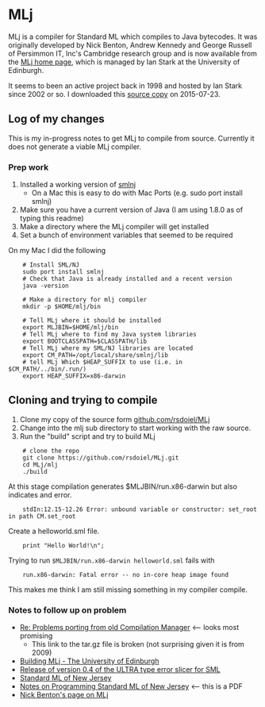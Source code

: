 
# MLj

MLj is a compiler for Standard ML which compiles to Java bytecodes. It was
originally developed by Nick Benton, Andrew Kennedy and George Russell of
Persimmon IT, Inc's Cambridge research group and is now available from the
[MLj home page](http://www.dcs.ed.ac.uk/home/mlj/index.html), which is managed
by Ian Stark at the University of Edinburgh.  

It seems to been an active project back in 1998 and hosted by Ian Stark since
2002 or so. I downloaded this [source copy](http://www.dcs.ed.ac.uk/home/mlj/dist/index.html)
on 2015-07-23.  

## Log of my changes

This is my in-progress notes to get MLj to compile from source. Currently it
does not generate a viable MLj compiler.


### Prep work

1. Installed a working version of [smlnj](http://www.smlnj.org/)
    + On a Mac this is easy to do with Mac Ports (e.g. sudo port install smlnj)
2. Make sure you have a current version of Java (I am using 1.8.0 as of typing this readme)
3. Make a directory where the MLj compiler will get installed
4. Set a bunch of environment variables that seemed to be required

On my Mac I did the following

```
    # Install SML/NJ
    sudo port install smlnj
    # Check that Java is already installed and a recent version
    java -version

    # Make a directory for mlj compiler
    mkdir -p $HOME/mlj/bin

    # Tell MLj where it should be installed
    export MLJBIN=$HOME/mlj/bin
    # Tell MLj where to find my Java system libraries
    export BOOTCLASSPATH=$CLASSPATH/lib
    # Tell MLj where my SML/NJ libraries are located
    export CM_PATH=/opt/local/share/smlnj/lib
    # tell MLj Which $HEAP_SUFFIX to use (i.e. in $CM_PATH/../bin/.run/)
    export HEAP_SUFFIX=x86-darwin
```

## Cloning and trying to compile

1. Clone my copy of the source form [github.com/rsdoiel/MLj](https://github.com/rsdoiel/MLj)
2. Change into the mlj sub directory to start working with the raw source.
3. Run the "build" script and try to build MLj

```
    # clone the repo
    git clone https://github.com/rsdoiel/MLj.git
    cd MLj/mlj
    ./build
```

At this stage compilation generates $MLJBIN/run.x86-darwin but also indicates
and error.

```
    stdIn:12.15-12.26 Error: unbound variable or constructor: set_root in path CM.set_root
```

Create a helloworld.sml file.

```
    print "Hello World!\n";
```

Trying to run `$MLJBIN/run.x86-darwin helloworld.sml` fails with

```
    run.x86-darwin: Fatal error -- no in-core heap image found
```

This makes me think I am still missing something in my compiler compile.

### Notes to follow up on problem

+ [Re: Problems porting from old Compilation Manager](http://comments.gmane.org/gmane.comp.lang.sml.smlnj/657) <-- looks most promising
    + This link to the tar.gz file is broken (not surprising given it is from 2009)
+ [Building MLj - The University of Edinburgh](http://www.dcs.ed.ac.uk/home/mlj/mailarc/msg00002.html)
+ [Release of version 0.4 of the ULTRA type error slicer for SML](http://blog.gmane.org/gmane.comp.lang.sml.smlnj/month=20091101)
+ [Standard ML of New Jersey](http://sourceforge.net/p/smlnj/mailman/message/24057855/)
+ [Notes on Programming Standard ML of New Jersey](http://www.cs.cornell.edu/riccardo/prog-smlnj/notes-011001.pdf) <-- this is a PDF
+ [Nick Benton's page on MLj](http://research.microsoft.com/en-us/um/people/nick/mlj.htm)
